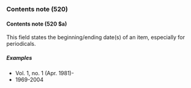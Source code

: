 ### Contents note (520)

#### Contents note (520 $a)
This field states the beginning/ending date(s) of an item, especially for periodicals.

##### Examples

- Vol. 1, no. 1 (Apr. 1981)-
- 1969-2004
